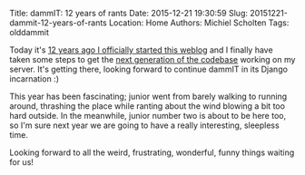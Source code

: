 Title: dammIT: 12 years of rants
Date: 2015-12-21 19:30:59
Slug: 20151221-dammit-12-years-of-rants
Location: Home
Authors: Michiel Scholten
Tags: olddammit

Today it's [12 years ago I officially started this weblog](http://dammit.nl/p/5) and I finally have taken some steps to get the [next generation of the codebase](https://github.com/aquatix/kontent) working on my server. It's getting there, looking forward to continue dammIT in its Django incarnation :)

This year has been fascinating; junior went from barely walking to running around, thrashing the place while ranting about the wind blowing a bit too hard outside. In the meanwhile, junior number two is about to be here too, so I'm sure next year we are going to have a really interesting, sleepless time.

Looking forward to all the weird, frustrating, wonderful, funny things waiting for us!